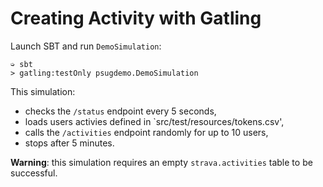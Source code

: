 # Creating Activity with Gatling

Launch SBT and run `DemoSimulation`:

```
➭ sbt
> gatling:testOnly psugdemo.DemoSimulation
```

This simulation:
* checks the `/status` endpoint every 5 seconds,
* loads users activies defined in `src/test/resources/tokens.csv',
* calls the `/activities` endpoint randomly for up to 10 users,
* stops after 5 minutes.

**Warning**: this simulation requires an empty `strava.activities` table to be successful.

